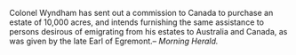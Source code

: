 Colonel Wyndham has sent out a commission to Canada to purchase an estate of 10,000 acres, and intends furnishing the same assistance to persons desirous of emigrating from his estates to Australia and Canada, as was given by the late Earl of Egremont.– *Morning Herald.*